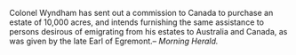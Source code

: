 Colonel Wyndham has sent out a commission to Canada to purchase an estate of 10,000 acres, and intends furnishing the same assistance to persons desirous of emigrating from his estates to Australia and Canada, as was given by the late Earl of Egremont.– *Morning Herald.*